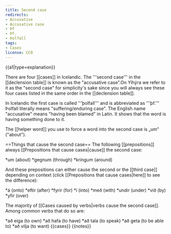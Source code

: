 ```yaml
---
title: Second case
redirects:
- Accusative
- Accusative case
- Þf
- Þf.
- Þolfall
tags:
- Cases
license: CC0
---
```


{{a1|type=explanation}}

There are four [[cases]] in Icelandic. The '''second case''' in the [[declension table]] is known as the "accusative case".<ref>On Ylhýra we refer to it as the "second case" for simplicity's sake since you will always see these four cases listed in the same order in the [[declension table]].

In Icelandic the first case is called '''þolfall''' and is abbreviated as '''þf.''' Þolfall literally means "suffering/enduring case". The English name "accusative" means "having been blamed" in Latin.</ref> It shows that the word is having something done to it.

The [[helper word]] you use to force a word into the second case is „um“ ("about").

==Things that cause the second case==
The following [[prepositions]] always [[Prepositions that cause cases|cause]] the second case:

*um (about)
*gegnum (through)
*kringum (around)

And these prepositions can either cause the second or the [[third case]] depending on context (click [[Prepositions that cause cases|here]] to see the difference):

*á (onto)
*eftir (after)
*fyrir (for)
*í (into)
*með (with)
*undir (under)
*við (by)
*yfir (over)

The majority of [[Cases caused by verbs|verbs cause the second case]]. Among common verbs that do so are:

*að eiga (to own)
*að hafa (to have)
*að tala (to speak)
*að geta (to be able to)
*að vilja (to want)
{{cases}}
{{notes}}
